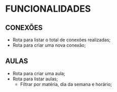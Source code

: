 # FUNCIONALIDADES

## CONEXÕES
- Rota para listar o total de conexões realizadas;
- Rota para criar uma nova conexão;

## AULAS
- Rota para criar uma aula;
- Rota para listar aulas;
  - Filtrar por matéria, dia da semana e horário;